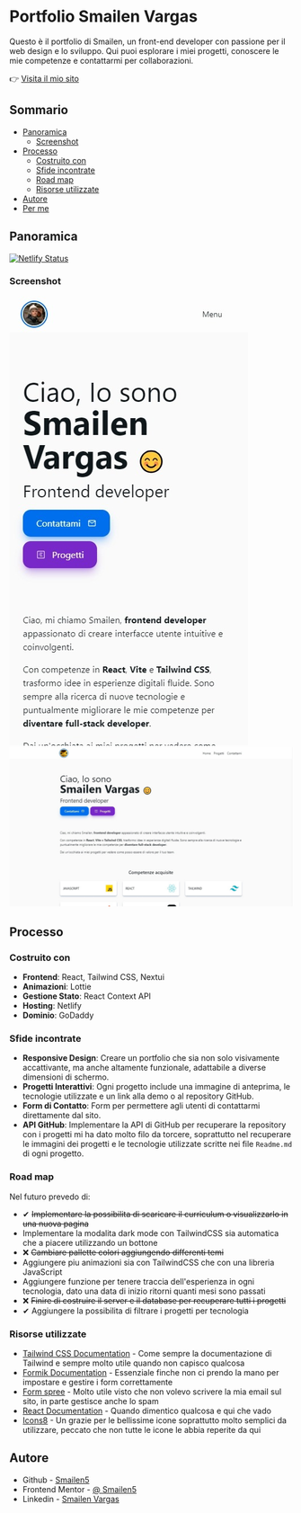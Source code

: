 # Portfolio Smailen Vargas

Questo è il portfolio di Smailen, un front-end developer con passione per il web design e lo sviluppo. Qui puoi esplorare i miei progetti, conoscere le mie competenze e contattarmi per collaborazioni.

👉 [Visita il mio sito](https://smailenvargas.com)

## Sommario

- [Panoramica](#panoramica)
  - [Screenshot](#screenshot)
- [Processo](#processo)
  - [Costruito con](#costruito-con)
  - [Sfide incontrate](#sfide-incontrate)
  - [Road map](#road-map)
  - [Risorse utilizzate](#risorse-utilizzate)
- [Autore](#autore)
- [Per me](#per-me)

## Panoramica

[![Netlify Status](https://api.netlify.com/api/v1/badges/33b32928-0abb-4427-ac58-3f980cfc51ed/deploy-status)](https://app.netlify.com/sites/smailenvargas/deploys)

### Screenshot

![Smartphone](/src//assets/screenshot/sito-smartphone.jpeg)
![Desktop](/src/assets/screenshot/sito-desktop.jpeg)

## Processo

### Costruito con

- **Frontend**: React, Tailwind CSS, Nextui
- **Animazioni**: Lottie
- **Gestione Stato**: React Context API
- **Hosting**: Netlify
- **Dominio**: GoDaddy

### Sfide incontrate

- **Responsive Design**: Creare un portfolio che sia non solo visivamente accattivante, ma anche altamente funzionale, adattabile a diverse dimensioni di schermo.
- **Progetti Interattivi**: Ogni progetto include una immagine di anteprima, le tecnologie utilizzate e un link alla demo o al repository GitHub.
- **Form di Contatto**: Form per permettere agli utenti di contattarmi direttamente dal sito.
- **API GitHub**: Implementare la API di GitHub per recuperare la repository con i progetti mi ha dato molto filo da torcere, soprattutto nel recuperare le immagini dei progetti e le tecnologie utilizzate scritte nei file `Readme.md` di ogni progetto. 

### Road map

Nel futuro prevedo di:

- ✔ ~~Implementare la possibilita di scaricare il curriculum o visualizzarlo in una nuova pagina~~
- Implementare la modalita dark mode con TailwindCSS sia automatica che a piacere utilizzando un bottone
- ❌ ~~Cambiare pallette colori aggiungendo differenti temi~~
- Aggiungere piu animazioni sia con TailwindCSS che con una libreria JavaScript
- Aggiungere funzione per tenere traccia dell'esperienza in ogni tecnologia, dato una data di inizio ritorni quanti mesi sono passati
- ❌ ~~Finire di costruire il server e il database per recuperare tutti i progetti~~
- ✔ Aggiungere la possibilita di filtrare i progetti per tecnologia

### Risorse utilizzate

- [Tailwind CSS Documentation](https://tailwindcss.com/docs) - Come sempre la documentazione di Tailwind e sempre molto utile quando non capisco qualcosa
- [Formik Documentation](https://formik.org/docs) - Essenziale finche non ci prendo la mano per impostare e gestire i form correttamente
- [Form spree](https://formspree.io/) - Molto utile visto che non volevo scrivere la mia email sul sito, in parte gestisce anche lo spam
- [React Documentation](https://react.dev/) - Quando dimentico qualcosa e qui che vado
- [Icons8](https://icons8.it/icons/) - Un grazie per le bellissime icone soprattutto molto semplici da utilizzare, peccato che non tutte le icone le abbia reperite da qui

## Autore

- Github - [Smailen5](https://github.com/Smailen5)
- Frontend Mentor - [@ Smailen5](https://www.frontendmentor.io/profile/Smailen5)
- Linkedin - [Smailen Vargas](https://www.linkedin.com/in/smailen-vargas/)
